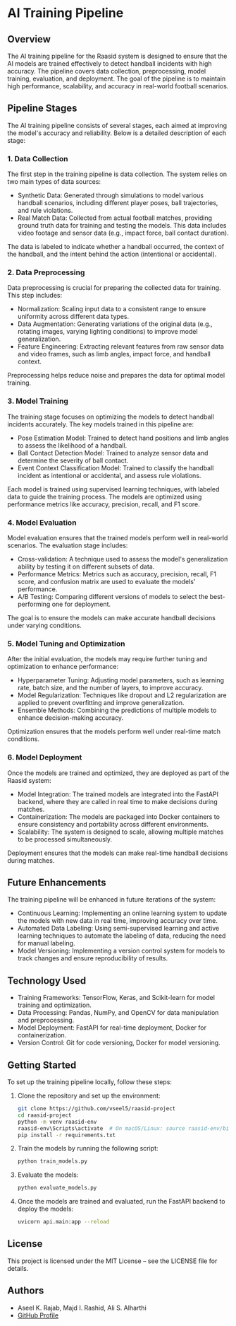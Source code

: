 # AI Training Pipeline

## Overview
The AI training pipeline for the Raasid system is designed to ensure that the AI models are trained effectively to detect handball incidents with high accuracy. The pipeline covers data collection, preprocessing, model training, evaluation, and deployment. The goal of the pipeline is to maintain high performance, scalability, and accuracy in real-world football scenarios.

## Pipeline Stages
The AI training pipeline consists of several stages, each aimed at improving the model's accuracy and reliability. Below is a detailed description of each stage:

### 1. Data Collection
The first step in the training pipeline is data collection. The system relies on two main types of data sources:

- Synthetic Data: Generated through simulations to model various handball scenarios, including different player poses, ball trajectories, and rule violations.
- Real Match Data: Collected from actual football matches, providing ground truth data for training and testing the models. This data includes video footage and sensor data (e.g., impact force, ball contact duration).

The data is labeled to indicate whether a handball occurred, the context of the handball, and the intent behind the action (intentional or accidental).

### 2. Data Preprocessing
Data preprocessing is crucial for preparing the collected data for training. This step includes:

- Normalization: Scaling input data to a consistent range to ensure uniformity across different data types.
- Data Augmentation: Generating variations of the original data (e.g., rotating images, varying lighting conditions) to improve model generalization.
- Feature Engineering: Extracting relevant features from raw sensor data and video frames, such as limb angles, impact force, and handball context.

Preprocessing helps reduce noise and prepares the data for optimal model training.

### 3. Model Training
The training stage focuses on optimizing the models to detect handball incidents accurately. The key models trained in this pipeline are:

- Pose Estimation Model: Trained to detect hand positions and limb angles to assess the likelihood of a handball.
- Ball Contact Detection Model: Trained to analyze sensor data and determine the severity of ball contact.
- Event Context Classification Model: Trained to classify the handball incident as intentional or accidental, and assess rule violations.

Each model is trained using supervised learning techniques, with labeled data to guide the training process. The models are optimized using performance metrics like accuracy, precision, recall, and F1 score.

### 4. Model Evaluation
Model evaluation ensures that the trained models perform well in real-world scenarios. The evaluation stage includes:

- Cross-validation: A technique used to assess the model's generalization ability by testing it on different subsets of data.
- Performance Metrics: Metrics such as accuracy, precision, recall, F1 score, and confusion matrix are used to evaluate the models' performance.
- A/B Testing: Comparing different versions of models to select the best-performing one for deployment.

The goal is to ensure the models can make accurate handball decisions under varying conditions.

### 5. Model Tuning and Optimization
After the initial evaluation, the models may require further tuning and optimization to enhance performance:

- Hyperparameter Tuning: Adjusting model parameters, such as learning rate, batch size, and the number of layers, to improve accuracy.
- Model Regularization: Techniques like dropout and L2 regularization are applied to prevent overfitting and improve generalization.
- Ensemble Methods: Combining the predictions of multiple models to enhance decision-making accuracy.

Optimization ensures that the models perform well under real-time match conditions.

### 6. Model Deployment
Once the models are trained and optimized, they are deployed as part of the Raasid system:

- Model Integration: The trained models are integrated into the FastAPI backend, where they are called in real time to make decisions during matches.
- Containerization: The models are packaged into Docker containers to ensure consistency and portability across different environments.
- Scalability: The system is designed to scale, allowing multiple matches to be processed simultaneously.

Deployment ensures that the models can make real-time handball decisions during matches.

## Future Enhancements
The training pipeline will be enhanced in future iterations of the system:

- Continuous Learning: Implementing an online learning system to update the models with new data in real time, improving accuracy over time.
- Automated Data Labeling: Using semi-supervised learning and active learning techniques to automate the labeling of data, reducing the need for manual labeling.
- Model Versioning: Implementing a version control system for models to track changes and ensure reproducibility of results.

## Technology Used
- Training Frameworks: TensorFlow, Keras, and Scikit-learn for model training and optimization.
- Data Processing: Pandas, NumPy, and OpenCV for data manipulation and preprocessing.
- Model Deployment: FastAPI for real-time deployment, Docker for containerization.
- Version Control: Git for code versioning, Docker for model versioning.

## Getting Started
To set up the training pipeline locally, follow these steps:

1. Clone the repository and set up the environment:
   ```bash
   git clone https://github.com/vseel5/raasid-project
   cd raasid-project
   python -m venv raasid-env
   raasid-env\Scripts\activate  # On macOS/Linux: source raasid-env/bin/activate
   pip install -r requirements.txt
   ```

2. Train the models by running the following script:
   ```bash
   python train_models.py
   ```

3. Evaluate the models:
   ```bash
   python evaluate_models.py
   ```

4. Once the models are trained and evaluated, run the FastAPI backend to deploy the models:
   ```bash
   uvicorn api.main:app --reload
   ```

## License
This project is licensed under the MIT License – see the LICENSE file for details.

## Authors
- Aseel K. Rajab, Majd I. Rashid, Ali S. Alharthi
- [GitHub Profile](https://github.com/vseel5/raasid-project)

